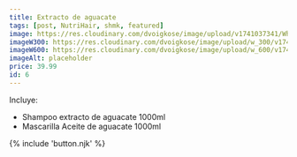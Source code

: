 ```yaml
---
title: Extracto de aguacate
tags: [post, NutriHair, shmk, featured]
image: https://res.cloudinary.com/dvoigkose/image/upload/v1741037341/WhatsApp_Image_2025-02-13_at_12.11.06_3_x8xxso.jpg
imageW300: https://res.cloudinary.com/dvoigkose/image/upload/w_300/v1741037341/WhatsApp_Image_2025-02-13_at_12.11.06_3_x8xxso.jpg
imageW600: https://res.cloudinary.com/dvoigkose/image/upload/w_600/v1741037341/WhatsApp_Image_2025-02-13_at_12.11.06_3_x8xxso.jpg
imageAlt: placeholder
price: 39.99
id: 6
---
```


Incluye:
<ul>
    <li>Shampoo extracto de aguacate 1000ml</li>
    <li>Mascarilla Aceite de aguacate 1000ml</li>
</ul>

{% include 'button.njk' %}